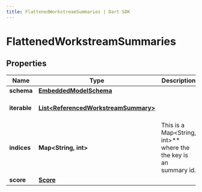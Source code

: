 ```yaml
---
title: FlattenedWorkstreamSummaries | Dart SDK
---
```


# FlattenedWorkstreamSummaries

## Properties
Name | Type | Description | Notes
------------ | ------------- | ------------- | -------------
**schema** | [**EmbeddedModelSchema**](EmbeddedModelSchema) |  | [optional] 
**iterable** | [**List\<ReferencedWorkstreamSummary\>**](ReferencedWorkstreamSummary) |  | [default to const []]
**indices** | **Map\<String, int\>** | This is a Map\<String, int\>** where the the key is an summary id. | [optional] [default to const {}]
**score** | [**Score**](Score) |  | [optional] 


